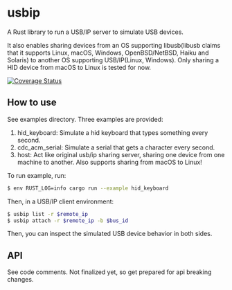 # usbip

A Rust library to run a USB/IP server to simulate USB devices.

It also enables sharing devices from an OS supporting libusb(libusb claims that it supports Linux, macOS, Windows, OpenBSD/NetBSD, Haiku and Solaris) to another OS supporting USB/IP(Linux, Windows). Only sharing a HID device from macOS to Linux is tested for now.

[![Coverage Status](https://coveralls.io/repos/github/jiegec/usbip/badge.svg?branch=master)](https://coveralls.io/github/jiegec/usbip?branch=master)

## How to use

See examples directory. Three examples are provided:

1. hid_keyboard: Simulate a hid keyboard that types something every second.
2. cdc_acm_serial: Simulate a serial that gets a character every second.
3. host: Act like original usb/ip sharing server, sharing one device from one machine to another. Also supports sharing from macOS to Linux!

To run example, run:

```bash
$ env RUST_LOG=info cargo run --example hid_keyboard
```

Then, in a USB/IP client environment:

```bash
$ usbip list -r $remote_ip
$ usbip attach -r $remote_ip -b $bus_id
```

Then, you can inspect the simulated USB device behavior in both sides.

## API

See code comments. Not finalized yet, so get prepared for api breaking changes.
